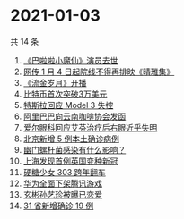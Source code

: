 # 2021-01-03

共 14 条

<!-- BEGIN -->
<!-- 最后更新时间 Sun Jan 03 2021 15:17:32 GMT+0800 (CST) -->
1. [《巴啦啦小魔仙》演员去世](https://www.zhihu.com/search?q=巴啦啦小魔仙)
1. [网传 1 月 4 日起院线不得再排映《晴雅集》](https://www.zhihu.com/search?q=晴雅集)
1. [《流金岁月》开播](https://www.zhihu.com/search?q=流金岁月)
1. [比特币首次突破3万美元](https://www.zhihu.com/search?q=比特币)
1. [特斯拉回应 Model 3 失控](https://www.zhihu.com/search?q=特斯拉)
1. [阿里巴巴向云南咖啡协会发函](https://www.zhihu.com/search?q=阿里巴巴)
1. [爱尔眼科回应艾芬治疗后右眼近乎失明](https://www.zhihu.com/search?q=爱尔眼科)
1. [北京新增 5 例本土确诊病例](https://www.zhihu.com/search?q=北京新增)
1. [幽门螺杆菌感染有什么影响？](https://www.zhihu.com/search?q=幽门螺杆菌)
1. [上海发现首例英国变种新冠](https://www.zhihu.com/search?q=上海变种新冠)
1. [硬糖少女 303 跨年翻车](https://www.zhihu.com/search?q=硬糖少女)
1. [华为全面下架腾讯游戏](https://www.zhihu.com/search?q=华为下架腾讯)
1. [玄彬孙艺珍被曝已恋爱](https://www.zhihu.com/search?q=玄彬孙艺珍)
1. [31 省新增确诊 19 例](https://www.zhihu.com/search?q=疫情新增)
<!-- END -->
